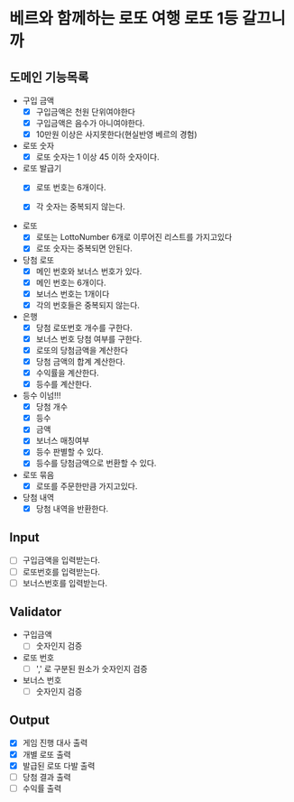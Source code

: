 # 베르와 함께하는 로또 여행 로또 1등 갈끄니까

## 도메인 기능목록

- 구입 금액
    - [x] 구입금액은 천원 단위여야한다
    - [x] 구입금액은 음수가 아니여야한다.
    - [x] 10만원 이상은 사지못한다(현실반영 베르의 경험)

- 로또 숫자
    - [x] 로또 숫자는 1 이상 45 이하 숫자이다.

- 로또 발급기
    - [x] 로또 번호는 6개이다.
    - [x] 각 숫자는 중복되지 않는다.


- 로또
    - [x] 로또는 LottoNumber 6개로 이루어진 리스트를 가지고있다
    - [x] 로또 숫자는 중복되면 안된다.

- 당첨 로또
    - [x] 메인 번호와 보너스 번호가 있다.
    - [x] 메인 번호는 6개이다.
    - [x] 보너스 번호는 1개이다
    - [x] 각의 번호들은 중복되지 않는다.

- 은행
    - [x] 당첨 로또번호 개수를 구한다.
    - [x] 보너스 번호 당첨 여부를 구한다.
    - [x] 로또의 당첨금액을 계산한다
    - [x] 당첨 금액의 합계 계산한다.
    - [x] 수익률을 계산한다.
    - [x] 등수를 계산한다.

- 등수 이넘!!!
    - [x] 당첨 개수
    - [x] 등수
    - [x] 금액
    - [x] 보너스 매칭여부
    - [x] 등수 판별할 수 있다.
    - [x] 등수를 당첨금액으로 번환할 수 있다.

- 로또 묶음
    - [x] 로또를 주문한만큼 가지고있다.

- 당첨 내역
  - [x] 당첨 내역을 반환한다.
  
## Input

- [ ] 구입금액을 입력받는다.
- [ ] 로또번호를 입력받는다.
- [ ] 보너스번호를 입력받는다.

## Validator

- 구입금액
    - [ ] 숫자인지 검증
- 로또 번호
    - [ ] ',' 로 구분된 원소가 숫자인지 검증
- 보너스 번호
    - [ ] 숫자인지 검증

## Output

- [x] 게임 진행 대사 출력
- [x] 개별 로또 출력
- [x] 발급된 로또 다발 출력
- [ ] 당첨 결과 출력
- [ ] 수익률 출력